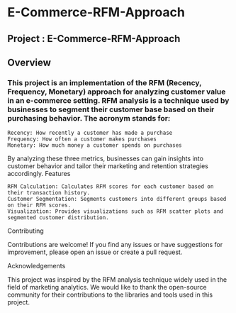 # E-Commerce-RFM-Approach
## Project : E-Commerce-RFM-Approach
## Overview

### This project is an implementation of the RFM (Recency, Frequency, Monetary) approach for analyzing customer value in an e-commerce setting. RFM analysis is a technique used by businesses to segment their customer base based on their purchasing behavior. The acronym stands for:

    Recency: How recently a customer has made a purchase
    Frequency: How often a customer makes purchases
    Monetary: How much money a customer spends on purchases

By analyzing these three metrics, businesses can gain insights into customer behavior and tailor their marketing and retention strategies accordingly.
Features

    RFM Calculation: Calculates RFM scores for each customer based on their transaction history.
    Customer Segmentation: Segments customers into different groups based on their RFM scores.
    Visualization: Provides visualizations such as RFM scatter plots and segmented customer distribution.

Contributing

Contributions are welcome! If you find any issues or have suggestions for improvement, please open an issue or create a pull request.

Acknowledgements

This project was inspired by the RFM analysis technique widely used in the field of marketing analytics. We would like to thank the open-source community for their contributions to the libraries and tools used in this project.
